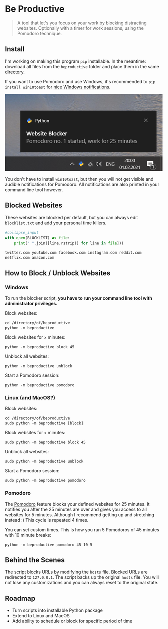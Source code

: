 # Be Productive
> A tool that let's you focus on your work by blocking distracting websites. Optionally with a timer for work sessions, using the Pomodoro technique.


## Install

I'm working on making this program `pip` installable. In the meantime: download all files from the `beproductive` folder and place them in the same directory.

If you want to use Pomodoro and use Windows, it's recommended to `pip install win10toast` for [nice Windows notifications](https://github.com/jithurjacob/Windows-10-Toast-Notifications). 

![](pomodoro-notification.png)

You don't have to install `win10toast`, but then you will not get visible and audible notifications for Pomodoro. All notifications are also printed in your command line tool however.

## Blocked Websites

These websites are blocked per default, but you can always edit `blocklist.txt` and add your personal time killers.

```python
#collapse_input
with open(BLOCKLIST) as file:
    print(" ".join([line.rstrip() for line in file]))
```

    twitter.com youtube.com facebook.com instagram.com reddit.com netflix.com amazon.com 
    

## How to Block / Unblock Websites

### Windows
To run the blocker script, **you have to run your command line tool with administrator privileges.**

Block websites:
```
cd /directory/of/beproductive
python -m beproductive
```
Block websites for `x` minutes:
```
python -m beproductive block 45
```
Unblock all websites:
```
python -m beproductive unblock
```

Start a Pomodoro session:
```
python -m beproductive pomodoro
```

### Linux (and MacOS?)
Block websites:
```
cd /directory/of/beproductive
sudo python -m beproductive [block]
```
Block websites for `x` minutes:
```
sudo python -m beproductive block 45
```
Unblock all websites:
```
sudo python -m beproductive unblock
```

Start a Pomodoro session:
```
sudo python -m beproductive pomodoro
```

### Pomodoro
The [Pomodoro](https://en.wikipedia.org/wiki/Pomodoro_Technique) feature blocks your defined websites for 25 minutes. It notifies you after the 25 minutes are over and gives you access to all websites for 5 minutes. Although I recommend getting up and stretching instead :) This cycle is repeated 4 times.

You can set custom times. This is how you run 5 Pomodoros of 45 minutes with 10 minute breaks:
```
python -m beproductive pomodoro 45 10 5
```

## Behind the Scenes
The script blocks URLs by modifying the `hosts` file. Blocked URLs are redirected to `127.0.0.1`. The script backs up the original `hosts` file. You will not lose any customizations and you can always reset to the original state.

## Roadmap
- Turn scripts into installable Python package
- Extend to Linux and MacOS
- Add ability to schedule or block for specific period of time
